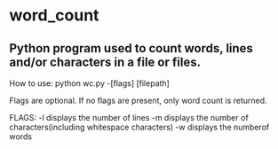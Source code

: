 # word_count

Python program used to count words, lines and/or characters in a file or files. 
-----------------------------------------------------------------------------------
How to use:
python wc.py -[flags] [filepath]

Flags are optional. If no flags are present, only word count is returned.

FLAGS: 
-l displays the number of lines
-m displays the number of characters(including whitespace characters)
-w displays the numberof words

